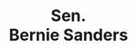 ---
title: "Sen.</br> Bernie Sanders"
short: "BS"
short2: bs
active: true
categories:
 - voterguidecandidate
issues:
 - issue: "Free Speech"
   position: "Whaddddyaaa know?!?!"
 - issue: "Access"
   position: "uhhhhhhh - SHUT UP"
---